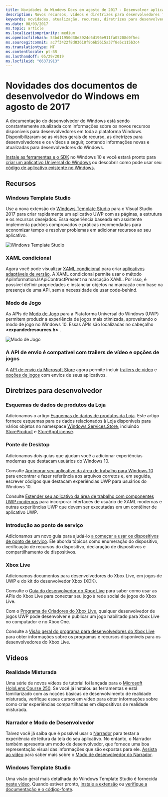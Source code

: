 ```yaml
---
title: Novidades do Windows Docs em agosto de 2017 - Desenvolver aplicativos UWP
description: Novos recursos, vídeos e diretrizes para desenvolvedores foram adicionados à documentação do desenvolvedor do Windows 10 referente a agosto de 2017.
keywords: novidades, atualização, recursos, diretrizes para desenvolvedores, Windows 10, 1708
ms.date: 08/03/2017
ms.topic: article
ms.localizationpriority: medium
ms.openlocfilehash: 53bd11950d30e3924d6d196e911fa05208d0f5ec
ms.sourcegitcommit: ac7f3422f8d83618f9b6b5615a37f8e5c115b3c4
ms.translationtype: MT
ms.contentlocale: pt-BR
ms.lasthandoff: 05/29/2019
ms.locfileid: "66371913"
---
```

# <a name="whats-new-in-the-windows-developer-docs-in-august-2017"></a>Novidades dos documentos de desenvolvedor do Windows em agosto de 2017

A documentação do desenvolvedor do Windows está sendo constantemente atualizada com informações sobre os novos recursos disponíveis para desenvolvedores em toda a plataforma Windows. Disponibilizaram-se as visões gerais de recurso, as diretrizes para desenvolvedores e os vídeos a seguir, contendo informações novas e atualizadas para desenvolvedores do Windows.

[Instale as ferramentas e o SDK](https://go.microsoft.com/fwlink/?LinkId=821431) no Windows 10 e você estará pronto para [criar um aplicativo Universal do Windows](../get-started/your-first-app.md) ou descobrir como pode usar seu [código de aplicativo existente no Windows](../porting/index.md).

## <a name="features"></a>Recursos

### <a name="windows-template-studio"></a>Windows Template Studio

Use a nova extensão do [Windows Template Studio](https://aka.ms/wtsinstall) para o Visual Studio 2017 para criar rapidamente um aplicativo UWP com as páginas, a estrutura e os recursos desejados. Essa experiência baseada em assistente implementa padrões comprovados e práticas recomendadas para economizar tempo e resolver problemas em adicionar recursos ao seu aplicativo.

![Windows Template Studio](images/template-studio.png)

### <a name="conditional-xaml"></a>XAML condicional

Agora você pode visualizar [XAML condicional](../debug-test-perf/conditional-xaml.md) para criar [aplicativos adaptáveis de versão](../debug-test-perf/version-adaptive-apps.md). A XAML condicional permite usar o método ApiInformation.IsApiContractPresent na marcação XAML. Por isso, é possível definir propriedades e instanciar objetos na marcação com base na presença de uma API, sem a necessidade de usar code-behind.

### <a name="game-mode"></a>Modo de Jogo

As APIs de [Modo de Jogo](https://docs.microsoft.com/previous-versions/windows/desktop/gamemode/game-mode-portal) para a Plataforma Universal do Windows (UWP) permitem produzir a experiência de jogos mais otimizada, aproveitando o modo de jogo no Windows 10. Essas APIs são localizadas no cabeçalho **&lt;expandedresources.h&gt;** .

![Modo de Jogo](images/game-mode.png)

### <a name="submission-api-supports-video-trailers-and-gaming-options"></a>A API de envio é compatível com trailers de vídeo e opções de jogos

A [API de envio da Microsoft Store](../monetize/create-and-manage-submissions-using-windows-store-services.md) agora permite incluir [trailers de vídeo](../monetize/manage-app-submissions.md#trailer-object) e [opções de jogos](../monetize/manage-app-submissions.md#gaming-options-object) com envios de seus aplicativos.


## <a name="developer-guidance"></a>Diretrizes para desenvolvedor

### <a name="data-schemas-for-store-products"></a>Esquemas de dados de produtos da Loja

Adicionamos o artigo [Esquemas de dados de produtos da Loja](../monetize/data-schemas-for-store-products.md). Este artigo fornece esquemas para os dados relacionados à Loja disponíveis para vários objetos no namespace [Windows.Services.Store](https://docs.microsoft.com/uwp/api/windows.services.store), incluindo [StoreProduct](https://docs.microsoft.com/uwp/api/windows.services.store.storeproduct) e [StoreAppLicense](https://docs.microsoft.com/uwp/api/windows.services.store.storeapplicense).

### <a name="desktop-bridge"></a>Ponte de Desktop

Adicionamos dois guias que ajudam você a adicionar experiências modernas que destacam usuários do Windows 10.

Consulte [Aprimorar seu aplicativo da área de trabalho para Windows 10](https://docs.microsoft.com/windows/uwp/porting/desktop-to-uwp-enhance) para encontrar e fazer referência aos arquivos corretos e, em seguida, escrever códigos que destacam experiências UWP para usuários do Windows 10.  

Consulte [Estender seu aplicativo da área de trabalho com componentes UWP modernos](https://docs.microsoft.com/windows/uwp/porting/desktop-to-uwp-extend) para incorporar interfaces de usuário de XAML modernas e outras experiências UWP que devem ser executadas em um contêiner de aplicativo UWP.

### <a name="getting-started-with-point-of-service"></a>Introdução ao ponto de serviço

Adicionamos um novo guia para ajudá-lo [a começar a usar os dispositivos de ponto de serviço](https://docs.microsoft.com/en-us/windows/uwp/devices-sensors/pos-get-started). Ele aborda tópicos como enumeração do dispositivo, verificação de recursos do dispositivo, declaração de dispositivos e compartilhamento de dispositivos. 

### <a name="xbox-live"></a>Xbox Live

Adicionamos documentos para desenvolvedores do Xbox Live, em jogos de UWP e do kit do desenvolvedor Xbox (XDK).

Consulte o [Guia do desenvolvedor do Xbox Live](https://docs.microsoft.com/en-us/windows/uwp/xbox-live/) para saber como usar as APIs do Xbox Live para conectar seu jogo à rede social de jogos do Xbox Live.

Com o [Programa de Criadores do Xbox Live](https://docs.microsoft.com/en-us/windows/uwp/xbox-live/get-started-with-creators/get-started-with-xbox-live-creators), qualquer desenvolvedor de jogos UWP pode desenvolver e publicar um jogo habilitado para Xbox Live no computador e no Xbox One.

Consulte a [Visão geral do programa para desenvolvedores do Xbox Live](https://docs.microsoft.com/en-us/windows/uwp/xbox-live/developer-program-overview) para obter informações sobre os programas e recursos disponíveis para os desenvolvedores do Xbox Live.

## <a name="videos"></a>Vídeos

### <a name="mixed-reality"></a>Realidade Misturada

Uma série de novos vídeos de tutorial foi lançada para o [Microsoft HoloLens Course 250](https://developer.microsoft.com/en-us/windows/mixed-reality/mixed_reality_250). Se você já instalou as ferramentas e está familiarizado com as noções básicas de desenvolvimento de realidade misturada, verifique esses cursos em vídeo para obter informações sobre como criar experiências compartilhadas em dispositivos de realidade misturada.

### <a name="narrator-and-dev-mode"></a>Narrador e Modo de Desenvolvedor

Talvez você já saiba que é possível usar o [Narrador](https://support.microsoft.com/help/22798/windows-10-narrator-get-started) para testar a experiência de leitura da tela do seu aplicativo. No entanto, o Narrador também apresenta um modo de desenvolvedor, que fornece uma boa representação visual das informações que são expostas para ele. [Assista ao vídeo](https://channel9.msdn.com/Blogs/One-Dev-Minute/Using-Narrator-and-Dev-Mode) para saber mais sobre o [Modo de desenvolvedor do Narrador](https://channel9.msdn.com/Blogs/One-Dev-Minute/Using-Narrator-and-Dev-Mode).

### <a name="windows-template-studio"></a>Windows Template Studio

Uma visão geral mais detalhada do Windows Template Studio é fornecida [neste vídeo](https://channel9.msdn.com/Blogs/One-Dev-Minute/Getting-Started-with-Windows-Template-Studio). Quando estiver pronto, [instale a extensão](https://aka.ms/wtsinstall) ou [verifique a documentação e o código-fonte](https://aka.ms/wtsinstall).